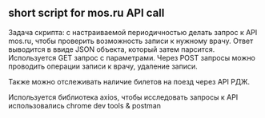 ## short script for mos.ru API call

Задача скрипта: с настраиваемой периодичностью делать запрос к API mos.ru, чтобы проверить возможность записи к нужному врачу. Ответ выводится в ввиде JSON объекта, который затем парсится.
Используется GET запрос с параметрами. Через POST запросы можно проводить операции записи к врачу, удаление записи.

Также можно отслеживать наличие билетов на поезд через API РДЖ.

Используется библиотека axios, чтобы исследовать запросы к API использовались chrome dev tools & postman
